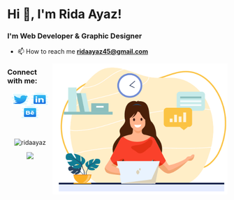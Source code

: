 

<h1 >Hi 👋, I'm Rida Ayaz!</h1>
<h3 >I'm Web Developer & Graphic Designer</h3>

- 📫 How to reach me **ridaayaz45@gmail.com**

<img align="right" src="SVG/Illustration/Illustration.png" alt="Illustration" height="300" width="400">
<h3 align="left">Connect with me:</h3>
<p align="center">
<a href="https://twitter.com/ridaayaz8" target="blank"><img align="center" src="SVG/twitter.svg" alt="ridaayaz8" height="30" width="40" /></a>
<a href="https://linkedin.com/in/ridaayaz" target="blank"><img align="center" src="SVG/linkedin.svg" alt="ridaayaz" height="30" width="40" /></a>
<a href="https://www.behance.net/ridaayaz" target="blank"><img align="center" src="SVG/behance.svg" alt="ridaayaz" height="30" width="40" /></a>
</p>

<br />

<!-- Language Used Stats -->
<p align="center"><img align="center" src="https://github-readme-stats.vercel.app/api/top-langs?username=ridaayaz&show_icons=true&locale=en&layout=compact" alt="ridaayaz" /></p>

<!-- GitHub Statistics -->

<p align="center" >
  <a href="https://github.com/ridaayazgithub-readme-stats"> 
    <img  src="https://github-readme-stats.vercel.app/api?username=ridaayaz&&show_icons=true"/>
  </a>
</p>

<br />




